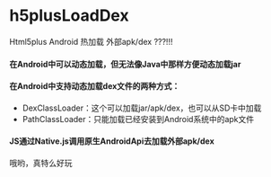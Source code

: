 # h5plusLoadDex
Html5plus Android 热加载 外部apk/dex ???!!! 


#### 在Android中可以动态加载，但无法像Java中那样方便动态加载jar
#### 在Android中支持动态加载dex文件的两种方式：
- DexClassLoader：这个可以加载jar/apk/dex，也可以从SD卡中加载
- PathClassLoader：只能加载已经安装到Android系统中的apk文件
#### JS通过Native.js调用原生AndroidApi去加载外部apk/dex

哦哟，真特么好玩
